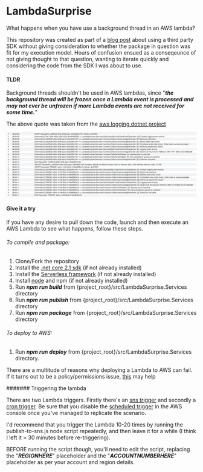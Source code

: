 # LambdaSurprise

What happens when you have use a background thread in an AWS lambda? 

This repository was created as part of a [blog post](https://blog.timbutterfield.co.uk/2020/02/11/serverless-deploy-developer-policy/) about using a third party SDK without giving consideration to whether the package in question was fit for my execution model. Hours of confusion ensued as a conseqeunce of not giving thought to that question, wanting to iterate quickly and considering the code from the SDK I was about to use.

#### TLDR

Background threads shouldn't be used in AWS lambdas, since "**_the background thread will be frozen once a Lambda event is processed and may not ever be unfrozen if more Lambda events are not received for some time._**"

The above quote was taken from the [aws logging dotnet project](https://github.com/aws/aws-logging-dotnet)


![See blog post for what happens when you use background tasks](https://github.com/TimButterfield/lambdasurprise/blob/master/AWSLambdaLogs-Threading.png)

#### Give it a try
If you have any desire to pull down the code, launch and then execute an AWS Lambda to see what happens, follow these steps. 

###### To compile and package: 
1) Clone/Fork the repository
2) Install the [.net core 2.1 sdk](https://dotnet.microsoft.com/download/dotnet-core/2.1) (if not already installed)
3) Install the [Serverless framework](https://serverless.com/framework/docs/getting-started/) (if not already installed)
4) Install [node](https://nodejs.org/en/download/) and npm (if not already installed)
5) Run **_npm run build_** from {project_root}/src/LambdaSurprise.Services directory
6) Run **_npm run publish_** from {project_root}/src/LambdaSurprise.Services directory
7) Run **_npm run package_** from {project_root}/src/LambdaSurprise.Services directory

###### To deploy to AWS: 
1) Run **_npm run deploy_** from {project_root}/src/LambdaSurprise.Services directory. 

There are a multitude of reasons why deploying a Lambda to AWS can fail.
If it turns out to be a policy/permissions issue, [this](https://blog.timbutterfield.co.uk/2020/02/11/serverless-deploy-developer-policy/) may help

####### Triggering the lambda

There are two Lambda triggers. Firstly there's an [sns trigger](https://github.com/TimButterfield/LambdaSurprise/blob/master/src/LambdaSurprise.Services/serverless.yml#L18) and secondly a [cron trigger](https://github.com/TimButterfield/LambdaSurprise/blob/master/src/LambdaSurprise.Services/serverless.yml#L19). Be sure that you disable the [scheduled trigger](https://docs.aws.amazon.com/eventbridge/latest/userguide/run-lambda-schedule.html) in the AWS console once you've managed to replicate the scenario.

I'd recommend that you trigger the Lambda 10-20 times by running the publish-to-sns.js node script repeatedly, and then leave it for a while (I think I left it > 30 minutes before re-triggering). 

BEFORE running the script though, you'll need to edit the script, replacing the "**_REGIONHERE_**" placeholder and the "**_ACCOUNTNUMBERHERE_**" placeholder as per your account and region details.